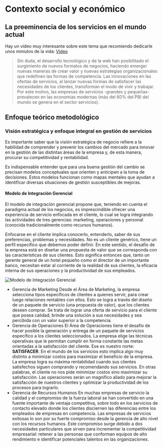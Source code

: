# Contexto social y económico

## La preeminencia de los servicios en el mundo actual

Hay un video muy interesante sobre este tema que recomiendo dedicarle unos miniutos de la vida:
[Video](https://youtu.be/-OiaE6l8ysg ':include :type=iframe width=100% height=400px')

>Sin duda, el desarrollo tecnológico y de la web han posibilitado el surgimiento de nuevos formatos de negocios, haciendo emerger nuevas maneras de crear valor y nuevas estrategias organizacionales que redefinen las formas de competencia. Las innovaciones en las ofertas de servicios, al lanzar nuevas formas de satisfacer las necesidades de los clientes, transforman el modo de vivir y trabajar. Por este motivo, las empresas de servicios -grandes y pequeñas- prevalecen en las economías modernas (más del 60% del PBI del mundo se genera en el sector servicios).

## Enfoque teórico metodológico

### Visión estratégica y enfoque integral en gestión de servicios

Es importante saber que la visión estratégica de negocio refiere a la habilidad de comprender y prevenir los cambios del mercado para innovar en la gestión de las distintas áreas de la empresa y, de esta manera, procurar su competitividad y rentabilidad.

Es indispensable entender que para una buena gestión del cambio se precisan modelos conceptuales que orienten y anticipen a la toma de decisiones. Estos modelos funcionan como mapas mentales que ayudan a identificar diversas situaciones de gestión susceptibles de mejoras.

#### Modelo de Integración Gerencial

El modelo de integración gerencial propone que, teniendo en cuenta el paradigma actual de los negocios, es imprescindible ofrecer una experiencia de servicio enfocada en el cliente, lo cual se logra integrando las actividades de tres gerencias: marketing, operaciones y personal (conocida tradicionalmente como recursos humanos).

Enfocarse en el cliente implica conocerlo, entenderlo, saber de sus preferencias, problemas y necesidades. No es un cliente genérico, tiene un perfil específico que debemos poder definir. En este sentido, el desafío de la empresa está en diseñar una propuesta de valor que se corresponda con las características de sus clientes. Esto significa entonces que, tanto un gerente general de un hotel pequeño como el director de un importante banco, necesitan estar al corriente de la realidad de sus clientes, la eficacia interna de sus operaciones y la productividad de sus empleados.

![Modelo de Integración Gerencial](/assets/img/modelo-integracion-gerencial.png)

- Gerencia de Marketing
Desde el Área de Marketing, la empresa selecciona tipos específicos de clientes a quienes servir, para crear luego relaciones rentables con ellos. Esto se logra a través del diseño de un paquete de servicio (una propuesta de valor), que los clientes deseen comprar. Se trata de lograr una oferta de servicio para el cliente que posea calidad, brinde una solución a sus necesidades y sea percibida con un valor superior a la competencia.  
- Gerencia de Operaciones
El Área de Operaciones tiene el desafío de hacer posible la generación y entrega de un paquete de servicios específico a los clientes seleccionados. La empresa elige las técnicas operativas que le permitan cumplir en forma constante las metas orientadas a la satisfacción del cliente. Ese es nuestro norte: **SATISFACER**. En el mundo de los servicios esto implica algo muy distinto a minimizar costos para maximizar el beneficio de la empresa. La empresa logra su máxima rentabilidad cuando sus clientes satisfechos siguen comprando y recomendando sus servicios.  En otras palabras, el cliente no nos pide minimizar costos sino maximizar su satisfacción. Las operaciones serán un magnífico aliado para mejorar la satisfacción de nuestros clientes y optimizar la productividad de los procesos para lograrlo. 
- Gerencia de Recursos Humanos
En muchas empresas de servicio la calidad y el compromiso de la fuerza laboral se han convertido en una fuente importante de ventaja competitiva, sobre todo en los servicios de contacto elevado donde los clientes disciernen las diferencias entre los empleados de empresas en competencia. Las empresas de servicios exitosas lo son por su fuerte compromiso desde la gerencia de alto nivel con los recursos humanos. Este compromiso surge debido a dos necesidades particulares que sirven para incrementar la competitividad empresarial: retener a las personas que conforman equipos de alto rendimiento e identificar potenciales talentos en las organizaciones.
